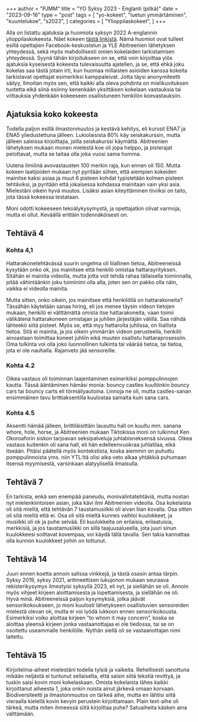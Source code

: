 +++
author = "PJMM"
title = "YO Syksy 2023 - Englanti (pitkä)"
date = "2023-09-16"
type = "post"
tags = [
    "yo-kokeet",
    "luetun ymmärtäminen",
    "kuuntelukoe",
    "s2023",
    ]
categories = [
    "Ylioppilaskokeet",
]
+++

Alla on listattu ajatuksia ja huomiota syksyn 2022 A-englannin ylioppilaskokeesta. Näet kokeen [tästä linkistä](https://yle.fi/plus/abitreenit/2023/syksy/englanti_pitka/index.html). Nämä huomiot ovat tulleet esillä opettajien Facebook-keskustelun ja YLE Abitreenien lähetyksen yhteydessä, sekä myös mahdollisesti omien kokelaiden tarkistamisen yhteydessä. Syynä tähän kirjoitukseen on se, että voin kirjoittaa ylös ajatuksia kyseisestä kokeesta tulevaisuutta ajatellen, ja se, että ehkä joku kokelas saa tästä jotain irti, kun huomaa millaisten asioiden kanssa kokeita tarkistavat opettajat esimerkiksi kamppaleivat. Jotta täysi anonymiteetti säilyy, llmoitan myös sen, että kaikki alla oleva pohdinta on mielikuvituksen tuotetta eikä siinä esiinny kenenkään yksittäisen kokelaan vastauksia tai viittauksia yhdenkään kokeeseen osallistuneen henkilön koevastauksiin.

## Ajatuksia koko kokeesta

Todella paljon esillä ilmastonmuutos ja kestävä kehitys, eli kurssit ENA7 ja ENA5 yliedustettuna jälleen. Lukiolaisista 80% käy seiskakurssin, mutta jälleen saleissa kirjoittajia, joilla seiskakurssi käymättä. Abitreenien lähetyksen mukaan monen mielestä koe oli jopa helppo, ja pisterajat pelottavat, mutta se taitaa olla joka vuosi sama homma.

Uutena ilmiönä avovastausten 100 merkin raja, kun ennen oli 150. Mutta kokeen laatijoiden mukaan nyt pyritään siihen, että aiempien kokeiden mainitse kaksi asiaa ja muut 6 pisteen kohdat typistetään kolmen pisteen tehtäviksi, ja pyritään että jokaisessa kohdassa mainitaan vain yksi asia. Mielestäni oikein hyvä muutos. Lisäksi asian kiteyttäminen tiiviiksi on taito, jota tässä kokeessa testataan.

Moni odotti kokeeseen tekoälykysymystä, ja opettajatkin olivat varmoja, mutta ei ollut. Keväällä erittäin todennäköisesti on.

## Tehtävä 4
### Kohta 4,1
Hattarakonetehtävässä suurin ongelma oli liiallinen tietoa, Abitreeneissä kysytään onko ok, jos mainitsee että henkilö omistaa hattarayrityksen. Sitähän ei mainita videolla, mutta jotta voit tehdä rahaa tällaisella toiminnalla, pitää vähintäänkin joku toiminimi olla alla, joten sen on pakko olla näin, vaikka ei videolla mainita. 

Mutta sitten, onko oikein, jos mainitsee että henkilöllä on hattarakoneita? Tässähän käytetään sanaa hiring, eli jos menee täysin videon tietojen mukaan, henkilö ei välttämättä omista itse hattarakoneita, vaan toimii välikätenä hattarakoneen omistajan ja juhlien järjestäjän välillä. Saa nähdä lähteekö siitä pisteet. Myös se, että myy hattaroita juhlissa, on liiallista tietoa. Sitä ei mainita, ja jos oikein ymmärrän videon perusteella, henkilö ainoastaan toimittaa koneet juhliin eikä muuten osallistu hattaraprosessiin. Oma tulkinta voi olla joko luonnollinen tulkinta tai väärää tietoa, tai tietoa, jota ei ole nauhalla. Rajanveto jää sensoreille.

### Kohta 4.2
Oikea vastaus oli toiminnan laajentaminen esimerkiksi pomppulinnojen kautta. Tässä ääntäminen hämäsi monia: bouncy castles kuultiinkin bouncy cars tai bouncy carts eli törmäilyautoina. Linnoja ne oli, mutta castles-sanan ensimmäinen tavu brittiaksentilla kuulostaa samalta kuin sana cars. 

### Kohta 4.5
Aksentti hämää jälleen, brittiläisittäin lausuttu hall on kuultu mm. sanana whore, hole, horse, ja Abitreenien mukaan Tiktokissa moni on tulkinnut Ken Okoroaforin siskon tarjoavan seksipalveluja juhlabisneksensä sivussa. Oikea vastaus kuitenkin oli sana hall, eli hän edelleenvuokraa juhlatilaa, eikä itseään. Pitäisi päätellä myös kontekstista, koska aiemmin on puhuttu pomppulinnoista yms. niin YTL:ltä olisi aika veto alkaa yhtäkkiä puhumaan itsensä myymisestä, varsinkaan alatyylisellä ilmaisulla. 

## Tehtävä 7
En tarkista, enkä sen enempää paneudu, monivalintatehtäviä, mutta nostan nyt mielenkiintoisen asian, joka kävi ilmi Abitreenien videolla. Osa kokelaista oli sitä mieltä, että tehtävän 7 taustamusiikki oli aivan liian kovalla. Osa sitten oli sitä mieltä että ei. Osa oli sitä mieltä kunnes vaihtoi kuulokkeet, ja musiikki oli ok ja puhe selvää. Eli kuulokkeita on erilaisia, erilaatuisia, merkkisiä, ja jos taustamusiikki on sillä taajuusalueella, jota juuri sinun kuulokkeesi soittavat kovempaa, voi käydä tällä tavalla. Sen takia kannattaa olla kunnon kuulokkeet joihin on tottunut.

## Tehtävä 14
Juuri ennen koetta annoin salissa vinkkejä, ja tästä osasin antaa tärpin. Syksy 2019, syksy 2021, aritmeettisen lukujonon mukaan seuraava rekisterikysymys ilmestyisi syksyllä 2023, eli nyt, ja siellähän se oli. Annoin myös vihjeet kirjeen aloittamisesta ja lopettamisesta, ja siellähän ne oli. Hyvä minä.
Abitreeneissä paljon kysymyksiä, jotka jäävät sensorikokoukseen, jo moni kuulosti lähetykseen osallistuvien sensoreiden mielestä olevan ok, mutta ei voi lyödä lukkoon ennen sensorikokousta. Esimerkiksi voiko aloittaa kirjeen ”to whom it may concern”, koska se aloittaa yleensä kirjeen jonka vastaanottajaa ei ole tiedossa, tai se on osoitettu useammalle henkilölle. Nythän siellä oli se vastaanottajan nimi laitettu. 

## Tehtävä 15
Kirjoitelma-aiheet mielestäni todella tylsiä ja vaikeita. Rehellisesti sanottuna mikään neljästä ei tuntunut sellaiselta, että saisin siitä tekstiä revittyä, ja tuskin saisi kovin moni kokelaskaan. Omista kokelaista lähes kaikki kirjoittanut aiheesta 1, joka onkin noista ainut järkevä omaan korvaan. Biodiversiteetti ja ilmastonmuutos on tärkeä aihe, mutta en lähtisi siitä vieraalla kielellä kovin kevyin perustein kirjoittamaan. Plain text-aihe oli tärkeä, mutta miten ihmeessä siitä kirjoittaa puhe? Satuaiheita käsken aina välttämään. 

